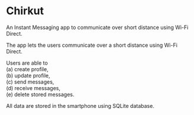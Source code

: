 # Chirkut
An Instant Messaging app to communicate over short distance using Wi-Fi Direct.
  
The app lets the users communicate over a short distance using Wi-Fi Direct.   
 
Users are able to  
  (a) create profile,  
  (b) update profile,  
  (c) send messages,  
  (d) receive messages,  
  (e) delete stored messages.  
 
All data are stored in the smartphone using SQLite database.  
